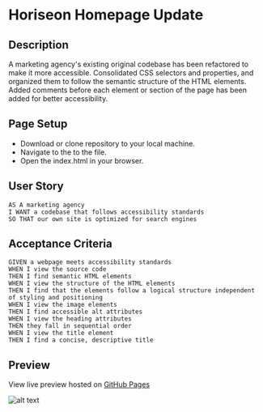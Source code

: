 # Horiseon Homepage Update

## Description

A marketing agency's existing original codebase has been refactored to make it more accessible.
Consolidated CSS selectors and properties, and organized them to follow the semantic structure of the HTML elements.
Added comments before each element or section of the page has been added for better accessibility.


## Page Setup

- Download or clone repository to your local machine. 
- Navigate to the to the file. 
- Open the index.html in your browser. 


## User Story
```
AS A marketing agency
I WANT a codebase that follows accessibility standards
SO THAT our own site is optimized for search engines
```


## Acceptance Criteria 

```
GIVEN a webpage meets accessibility standards
WHEN I view the source code
THEN I find semantic HTML elements
WHEN I view the structure of the HTML elements
THEN I find that the elements follow a logical structure independent of styling and positioning
WHEN I view the image elements
THEN I find accessible alt attributes
WHEN I view the heading attributes
THEN they fall in sequential order
WHEN I view the title element
THEN I find a concise, descriptive title
```
## Preview

View live preview hosted on [GitHub Pages](https://jeffreyvicente.github.io/horiseon-s3-homepage-update/)

![alt text](assets/images/screenshot-homepage.png)


